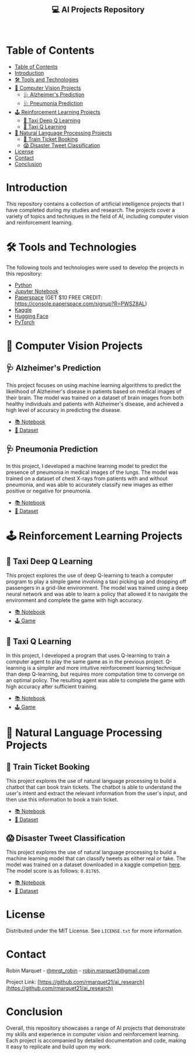 <h2 align="center">💻 AI Projects Repository</h3>
<br>

# Table of Contents
- [Table of Contents](#table-of-contents)
- [Introduction](#introduction)
- [🛠️ Tools and Technologies](#️-tools-and-technologies)
- [🧠 Computer Vision Projects](#-computer-vision-projects)
  - [🩺 Alzheimer's Prediction](#-alzheimers-prediction)
  - [🩺 Pneumonia Prediction](#-pneumonia-prediction)
- [🕹️ Reinforcement Learning Projects](#️-reinforcement-learning-projects)
  - [🚕 Taxi Deep Q Learning](#-taxi-deep-q-learning)
  - [🚕 Taxi Q Learning](#-taxi-q-learning)
- [📝 Natural Language Processing Projects](#-natural-language-processing-projects)
  - [🚝 Train Ticket Booking](#-train-ticket-booking)
  - [😱 Disaster Tweet Classification](#-disaster-tweet-classification)
- [License](#license)
- [Contact](#contact)
- [Conclusion](#conclusion)

# Introduction

This repository contains a collection of artificial intelligence projects that I have completed during my studies and research. The projects cover a variety of topics and techniques in the field of AI, including computer vision and reinforcement learning.

# 🛠️ Tools and Technologies

The following tools and technologies were used to develop the projects in this repository:

- [Python](https://www.python.org/)
- [Jupyter Notebook](https://jupyter.org/)
- [Paperspace](https://www.paperspace.com/) (GET $10 FREE CREDIT: https://console.paperspace.com/signup?R=PWSZ8AL)
- [Kaggle](https://www.kaggle.com/)
- [Hugging Face](https://huggingface.co/)
- [PyTorch](https://pytorch.org/)

# 🧠 Computer Vision Projects
## 🩺 Alzheimer's Prediction
This project focuses on using machine learning algorithms to predict the likelihood of Alzheimer's disease in patients based on medical images of their brain. The model was trained on a dataset of brain images from both healthy individuals and patients with Alzheimer's disease, and achieved a high level of accuracy in predicting the disease.

- [📚 Notebook](computer_vision/alzheimer/alzheimer_1_0_0.ipynb)
- [📁 Dataset](https://www.kaggle.com/datasets/tourist55/alzheimers-dataset-4-class-of-images)

## 🩺 Pneumonia Prediction
In this project, I developed a machine learning model to predict the presence of pneumonia in medical images of the lungs. The model was trained on a dataset of chest X-rays from patients with and without pneumonia, and was able to accurately classify new images as either positive or negative for pneumonia.

- [📚 Notebook](computer_vision/pneumonia/pneumonia_1_0_0.ipynb)
- [📁 Dataset](https://www.kaggle.com/datasets/paultimothymooney/chest-xray-pneumonia)

# 🕹️ Reinforcement Learning Projects
## 🚕 Taxi Deep Q Learning
This project explores the use of deep Q-learning to teach a computer program to play a simple game involving a taxi picking up and dropping off passengers in a grid-like environment. The model was trained using a deep neural network and was able to learn a policy that allowed it to navigate the environment and complete the game with high accuracy.

- [📚 Notebook](reinforcement_learning/taxi/deep_q_learning.ipynb)
- [🕹️ Game](https://gymnasium.farama.org/environments/toy_text/taxi/)

## 🚕 Taxi Q Learning
In this project, I developed a program that uses Q-learning to train a computer agent to play the same game as in the previous project. Q-learning is a simpler and more intuitive reinforcement learning technique than deep Q-learning, but requires more computation time to converge on an optimal policy. The resulting agent was able to complete the game with high accuracy after sufficient training.

- [📚 Notebook](reinforcement_learning/taxi/q_learning.ipynb)
- [🕹️ Game](https://gymnasium.farama.org/environments/toy_text/taxi/)

# 📝 Natural Language Processing Projects
## 🚝 Train Ticket Booking
This project explores the use of natural language processing to build a chatbot that can book train tickets. The chatbot is able to understand the user's intent and extract the relevant information from the user's input, and then use this information to book a train ticket.

- [📚 Notebook](natural_language_processing/token_classification/bert_travel_order_1_0_0.ipynb)
- [📁 Dataset](natural_language_processing/token_classification/dataframe.csv)

## 😱 Disaster Tweet Classification

This project explores the use of natural language processing to build a machine learning model that can classify tweets as either real or fake. The model was trained on a dataset downloaded in a kaggle competion [here](https://www.kaggle.com/competitions/nlp-getting-started/overview). The model score is as follows: `0.81765`.

- [📚 Notebook](natural_language_processing/sentence_classification/disaster_tweets/bert_cased/predict_disaster_tweets.ipynb)
- [📁 Dataset](natural_language_processing/sentence_classification/disaster_tweets/data)

# License
Distributed under the MIT License. See `LICENSE.txt` for more information.

# Contact
Robin Marquet - [@mrqt_robin](https://twitter.com/mrqt_robin) - [robin.marquet3@gmail.com](mailto:robin.marquet3@gmail.com)

Project Link: [https://github.com/rmarquet21/ai_research](https://github.com/rmarquet21/ai_research)


# Conclusion
Overall, this repository showcases a range of AI projects that demonstrate my skills and experience in computer vision and reinforcement learning. Each project is accompanied by detailed documentation and code, making it easy to replicate and build upon my work.
